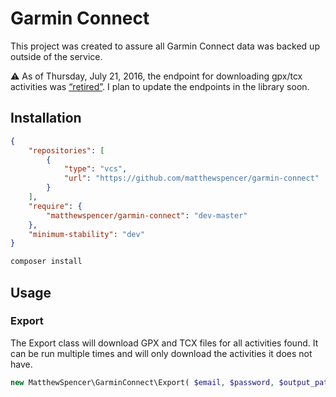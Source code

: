 # Garmin Connect

This project was created to assure all Garmin Connect data was backed up outside of the service.

:warning: As of Thursday, July 21, 2016, the endpoint for downloading gpx/tcx activities was [“retired”](https://github.com/matthewspencer/runs/commit/c61acde28f3d10d3f0a8ef551eb8356758dbb73c). I plan to update the endpoints in the library soon. 

## Installation

```json
{
    "repositories": [
        {
            "type": "vcs",
            "url": "https://github.com/matthewspencer/garmin-connect"
        }
    ],
    "require": {
        "matthewspencer/garmin-connect": "dev-master"
    },
    "minimum-stability": "dev"
}
```

```bash
composer install
```

## Usage

### Export

The Export class will download GPX and TCX files for all activities found. It can be run multiple times and will only download the activities it does not have.

```php
new MatthewSpencer\GarminConnect\Export( $email, $password, $output_path );
```
